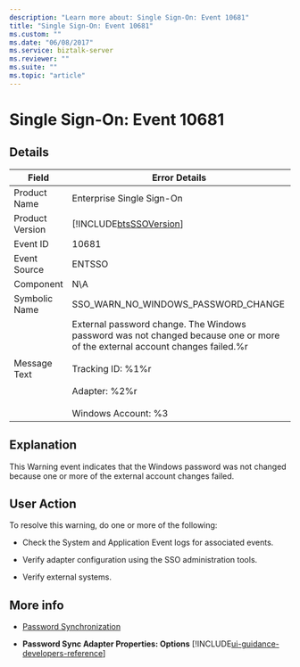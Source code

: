 ```yaml
---
description: "Learn more about: Single Sign-On: Event 10681"
title: "Single Sign-On: Event 10681"
ms.custom: ""
ms.date: "06/08/2017"
ms.service: biztalk-server
ms.reviewer: ""
ms.suite: ""
ms.topic: "article"
---
```

# Single Sign-On: Event 10681
## Details  

| Field | Error Details |
|-----------------|----------------------------------------------------------------------------------------------------------------------------------------------------------------------------------------------------------------------|
|  Product Name   |                                                                                              Enterprise Single Sign-On                                                                                               |
| Product Version |                                                                              [!INCLUDE[btsSSOVersion](../includes/btsssoversion-md.md)]                                                                              |
|    Event ID     |                                                                                                        10681                                                                                                         |
|  Event Source   |                                                                                                        ENTSSO                                                                                                        |
|    Component    |                                                                                                         N\A                                                                                                          |
|  Symbolic Name  |                                                                                         SSO_WARN_NO_WINDOWS_PASSWORD_CHANGE                                                                                          |
|  Message Text   | External password change. The Windows password was not changed because one or more of the external account changes failed.%r<br /><br /> Tracking ID: %1%r<br /><br /> Adapter: %2%r<br /><br /> Windows Account: %3 |

## Explanation  
 This Warning event indicates that the Windows password was not changed because one or more of the external account changes failed.  

## User Action  
 To resolve this warning, do one or more of the following:  

-   Check the System and Application Event logs for associated events.  

-   Verify adapter configuration using the SSO administration tools.  

-   Verify external systems.  

## More info

- [Password Synchronization](../core/password-synchronization2.md)  

- **Password Sync Adapter Properties: Options** [!INCLUDE[ui-guidance-developers-reference](../includes/ui-guidance-developers-reference.md)]
